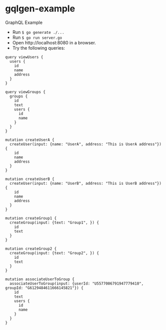 # gqlgen-example
GraphQL Example

- Run `$ go generate ./...`
- Run `$ go run server.go`
- Open http://localhost:8080 in a browser.
- Try the following queries:

```
query viewUsers {
  users {
    id
    name
    address
  }
}

query viewGroups {
  groups {
    id
    text
    users {
      id
      name
    }
  }
}

mutation createUserA {
  createUser(input: {name: "UserA", address: "This is UserA address"}) {
    id
    name
    address
  }
}

mutation createUserB {
  createUser(input: {name: "UserB", address: "This is UserB address"}) {
    id
    name
    address
  }
}

mutation createGroup1 {
  createGroup(input: {text: "Group1", }) {
    id
    text
  }
}

mutation createGroup2 {
  createGroup(input: {text: "Group2", }) {
    id
    text
  }
}

mutation associateUserToGroup {
  associateUserToGroup(input: {userId: "U5577006791947779410", groupId: "G6129484611666145821"}) {
    id
    text
    users {
      id
      name
    }
  }
}
```
